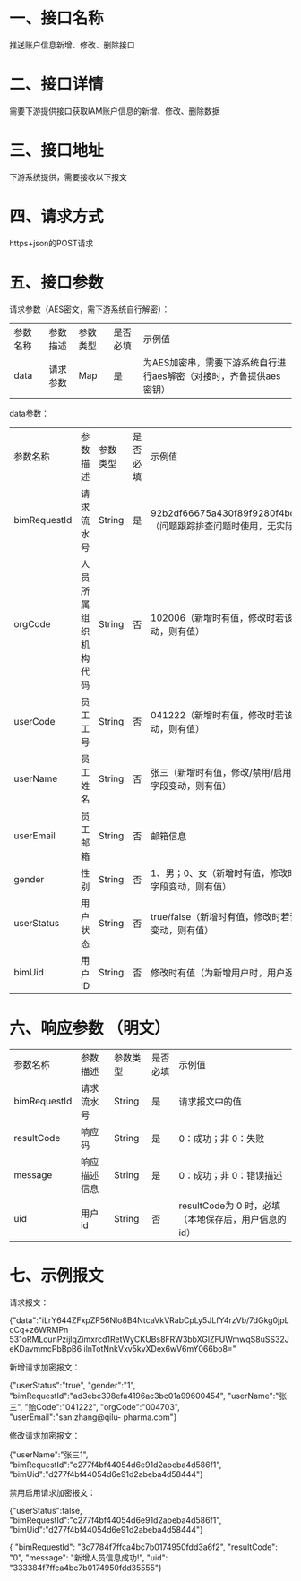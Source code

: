 # 一、接口名称

推送账户信息新增、修改、删除接口

# 二、接口详情

需要下游提供接口获取IAM账户信息的新增、修改、删除数据

# 三、接口地址

下游系统提供，需要接收以下报文

# 四、请求方式

https+json的POST请求

# 五、接口参数

请求参数（AES密文，需下游系统自行解密）：

<table><tr><td>参数名称</td><td>参数描述</td><td>参数类型</td><td>是否必填</td><td>示例值</td></tr><tr><td>data</td><td>请求参数</td><td>Map</td><td>是</td><td>为AES加密串，需要下游系统自行进行aes解密（对接时，齐鲁提供aes密钥）</td></tr></table>

data参数：

<table><tr><td>参数名称</td><td>参数描述</td><td>参数类型</td><td>是否必填</td><td>示例值</td></tr><tr><td>bimRequestId</td><td>请求流水号</td><td>String</td><td>是</td><td>92b2df66675a430f89f9280f4bc758f8（问题跟踪排查问题时使用，无实际意义）</td></tr><tr><td>orgCode</td><td>人员所属组织机构代码</td><td>String</td><td>否</td><td>102006（新增时有值，修改时若该字段变动，则有值）</td></tr><tr><td>userCode</td><td>员工工号</td><td>String</td><td>否</td><td>041222（新增时有值，修改时若该字段变动，则有值）</td></tr><tr><td>userName</td><td>员工姓名</td><td>String</td><td>否</td><td>张三（新增时有值，修改/禁用/启用时若该字段变动，则有值）</td></tr><tr><td>userEmail</td><td>员工邮箱</td><td>String</td><td>否</td><td>邮箱信息</td></tr><tr><td>gender</td><td>性别</td><td>String</td><td>否</td><td>1、男；0、女（新增时有值，修改时若该字段变动，则有值）</td></tr><tr><td>userStatus</td><td>用户状态</td><td>String</td><td>否</td><td>true/false（新增时有值，修改时若该字段变动，则有值）</td></tr><tr><td>bimUid</td><td>用户ID</td><td>String</td><td>否</td><td>修改时有值（为新增用户时，用户返回的本</td></tr></table>

# 六、响应参数 （明文）

<table><tr><td>参数名称</td><td>参数描述</td><td>参数类型</td><td>是否必填</td><td>示例值</td></tr><tr><td>bimRequestId</td><td>请求流水号</td><td>String</td><td>是</td><td>请求报文中的值</td></tr><tr><td>resultCode</td><td>响应码</td><td>String</td><td>是</td><td>0：成功；非 0：失败</td></tr><tr><td>message</td><td>响应描述信息</td><td>String</td><td>是</td><td>0：成功；非 0：错误描述</td></tr><tr><td>uid</td><td>用户 id</td><td>String</td><td>否</td><td>resultCode为 0 时，必填（本地保存后，用户信息的 id）</td></tr></table>

# 七、示例报文

请求报文：

{"data":"iLrY644ZFxpZP56Nlo8B4NtcaVkVRabCpLy5JLfY4rzVb/7dGkg0jpLcCq+z6WRMPn 531oRMLcunPzijlqZimxrcd1RetWyCKUBs8FRW3bbXGlZFUWmwqS8uSS32JeKDavmmcPbBpB6 ilnTotNnkVxv5kvXDex6wV6mY066bo8="

新增请求加密报文：

{"userStatus":"true", "gender":"1", "bimRequestId":"ad3ebc398efa4196ac3bc01a99600454", "userName":"张三", "贻Code":"041222", "orgCode":"004703", "userEmail":"san.zhang@qilu- pharma.com"}

修改请求加密报文：

{"userName":"张三1", "bimRequestId":"c277f4bf44054d6e91d2abeba4d586f1", "bimUid":"d277f4bf44054d6e91d2abeba4d58444"}

禁用启用请求加密报文：

{"userStatus":false, "bimRequestId":"c277f4bf44054d6e91d2abeba4d586f1", "bimUid":"d277f4bf44054d6e91d2abeba4d58444"}

{    "bimRequestId": "3c7784f7ffca4bc7b0174950fdd3a6f2",    "resultCode": "0",    "message": "新增人员信息成功!",    "uid": "333384f7ffca4bc7b0174950fdd35555"}